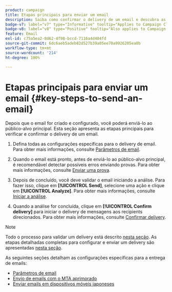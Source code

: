 ```yaml
---
product: campaign
title: Etapas principais para enviar um email
description: Saiba como confirmar o delivery de um email e descubra as especificidades da entrega de mensagens de email
badge-v7: label="v7" type="Informative" tooltip="Applies to Campaign Classic v7"
badge-v8: label="v8" type="Positive" tooltip="Also applies to Campaign v8"
feature: Email
exl-id: c75a5ea2-8d62-4f98-bccd-7116a4d404fd
source-git-commit: 6dc6aeb5adeb82d527b39a05ee70a9926205ea0b
workflow-type: tm+mt
source-wordcount: '214'
ht-degree: 100%

---
```


# Etapas principais para enviar um email {#key-steps-to-send-an-email}



Depois que o email for criado e configurado, você poderá enviá-lo ao público-alvo principal. Esta seção apresenta as etapas principais para verificar e confirmar o delivery de um email.

1. Defina todas as configurações específicas para o delivery de email. Para obter mais informações, consulte [Parâmetros de email](email-parameters.md).
1. Quando o email está pronto, antes de enviá-lo ao público-alvo principal, é recomendável detectar possíveis erros enviando provas. Para obter mais informações, consulte [Enviar uma prova](steps-validating-the-delivery.md#sending-a-proof).

1. Depois de concluído, você deve validar o email iniciando a análise. Para fazer isso, clique em **[!UICONTROL Send]**, selecione uma ação e clique em **[!UICONTROL Analyze]**. Para obter mais informações, consulte [Iniciar a análise](steps-validating-the-delivery.md#analyzing-the-delivery).

1. Quando a análise for concluída, clique em **[!UICONTROL Confirm delivery]** para iniciar o delivery de mensagens aos recipients direcionados. Para obter mais informações, consulte [Confirmar delivery](steps-sending-the-delivery.md#confirming-delivery).

   <!--Add screenshot with analysis done and Confirm delivery button activated.-->

>[!NOTE]
>
>Todo o processo para validar um delivery está descrito [nesta seção](steps-validating-the-delivery.md). As etapas detalhadas completas para configurar e enviar um delivery são apresentadas [nesta seção](steps-sending-the-delivery.md).

As seguintes seções detalham as configurações específicas para a entrega de emails:
<!--* [Generating the mirror page](generating-mirror-page.md)
* [Email BCC](email-bcc.md)-->
* [Parâmetros de email](email-parameters.md)
* [Envio de emails com o MTA aprimorado](sending-with-enhanced-mta.md)
* [Enviar emails em dispositivos móveis japoneses](sending-emails-on-japanese-mobiles.md)
